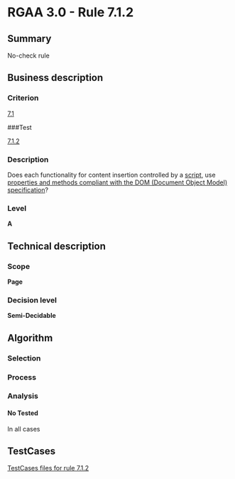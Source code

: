 # RGAA 3.0 -  Rule 7.1.2

## Summary

No-check rule

## Business description

### Criterion

[7.1](http://asqatasun.github.io/RGAA--3.0--EN/RGAA3.0_Criteria_English_version_v1.html#crit-7-1)

###Test

[7.1.2](http://asqatasun.github.io/RGAA--3.0--EN/RGAA3.0_Criteria_English_version_v1.html#test-7-1-2)

### Description
Does each functionality for content insertion
    controlled by a <a href="http://asqatasun.github.io/RGAA--3.0--EN/RGAA3.0_Glossary_English_version_v1.html#mScript">script</a>,
    use <a href="http://asqatasun.github.io/RGAA--3.0--EN/RGAA3.0_Glossary_English_version_v1.html#mDOM">properties and methods compliant with the DOM
  (Document Object Model) specification</a>? 


### Level

**A**

## Technical description

### Scope

**Page**

### Decision level

**Semi-Decidable**

## Algorithm

### Selection

### Process

### Analysis

#### No Tested 

In all cases



##  TestCases 

[TestCases files for rule 7.1.2](https://gitlab.com/asqatasun/Asqatasun/-/tree/master/rules/rules-rgaa3.0/src/test/resources/testcases/rgaa30/Rgaa30Rule070102/) 


